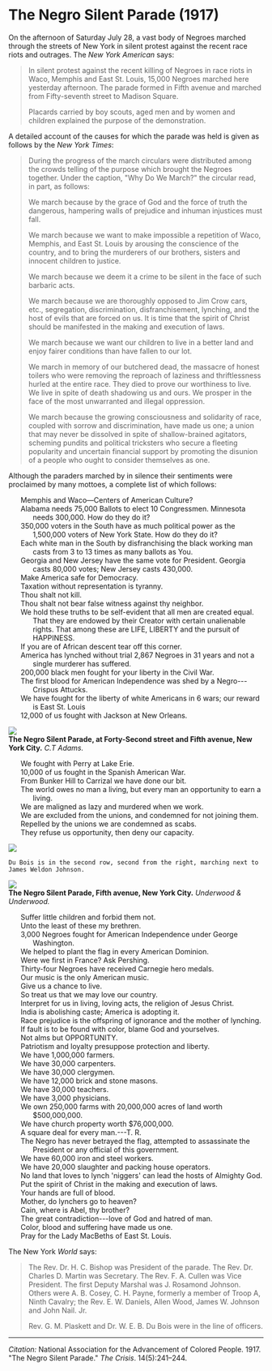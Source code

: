<!--
title:   The Negro Silent Parade
author:  National Association for the Advancement of Colored People
journal: The Crisis
year:    1917
volume:  14
issue:   5
pages:   241-244
-->
# The Negro Silent Parade (1917)

On the afternoon of Saturday July 28, a vast body of Negroes marched through the streets of New York in silent protest against the recent race riots and outrages. The *New York American* says:

> In silent protest against the recent killing of Negroes in race riots in Waco, Memphis and East St. Louis, 15,000 Negroes marched here yesterday afternoon. The parade formed in Fifth avenue and marched from Fifty-seventh street to Madison Square. <p> Placards carried by boy scouts, aged men and by women and children explained the purpose of the demonstration.

A detailed account of the causes for which the parade was held is given as follows by the *New York Times*:    

> During the progress of the march circulars were distributed among the crowds telling of the purpose which brought the Negroes together. Under the caption, "Why Do We March?" the circular read, in part, as follows: <p> We march because by the grace of God and the force of truth the dangerous, hampering walls of prejudice and inhuman injustices must fall.<p> We march because we want to make impossible a repetition of Waco, Memphis, and East St. Louis by arousing the conscience of the country, and to bring the murderers of our brothers, sisters and innocent children to justice. <p>  We march because we deem it a crime to be silent in the face of such barbaric acts. <p> We march because we are thoroughly opposed to Jim Crow cars, etc., segregation, discrimination, disfranchisement, lynching, and the host of evils that are forced on us. It is time that the spirit of Christ should be manifested in the making and execution of laws.<p> We march because we want our children to live in a better land and enjoy fairer conditions than have fallen to our lot. <p> We march in memory of our butchered dead, the massacre of honest toilers who were removing the reproach of laziness and thriftlessness hurled at the entire race. They died to prove our worthiness to live. We live in spite of death shadowing us and ours. We prosper in the face of the most unwarranted and illegal oppression.    <p> We march because the growing consciousness and solidarity of race, coupled with sorrow and discrimination, have made us one; a union that may never be dissolved in spite of shallow-brained agitators, scheming pundits and political tricksters who secure a fleeting popularity and uncertain financial support by promoting the disunion of a people who ought to consider themselves as one.

Although the paraders marched by in silence their sentiments were proclaimed by many mottoes, a complete list of which follows:

<ul style="list-style: none; padding-left: 3rem;">
 <li style="text-indent: -1.5rem;">Memphis and Waco&mdash;Centers of American Culture?
<li style="text-indent: -1.5rem;">Alabama needs 75,000 Ballots to elect 10 Congressmen. Minnesota needs 300,000. How do they do it?
<li style="text-indent: -1.5rem;">350,000 voters in the South have as much political power as the 1,500,000 voters of New York State. How do they do it?
<li style="text-indent: -1.5rem;">Each white man in the South by disfranchising the black working man casts from 3 to 13 times as many ballots as You.
<li style="text-indent: -1.5rem;">Georgia and New Jersey have the same vote for President. Georgia casts 80,000 votes; New Jersey casts 430,000.   
<li style="text-indent: -1.5rem;">Make America safe for Democracy.
<li style="text-indent: -1.5rem;">Taxation without representation is tyranny.
<li style="text-indent: -1.5rem;">Thou shalt not kill.
<li style="text-indent: -1.5rem;">Thou shalt not bear false witness against thy neighbor.    
<li style="text-indent: -1.5rem;">We hold these truths to be self-evident that all men are created equal. That they are endowed by their Creator with certain unalienable rights. That among these are LIFE, LIBERTY and the pursuit of HAPPINESS.
<li style="text-indent: -1.5rem;"><li style="text-indent: -1.5rem;">If you are of African descent tear off this corner.   
<li style="text-indent: -1.5rem;">America has lynched without trial 2,867 Negroes in 31 years and not a single murderer has suffered.     
<li style="text-indent: -1.5rem;">200,000 black men fought for your liberty in the Civil War.
<li style="text-indent: -1.5rem;">The first blood for American Independence was shed by a Negro---Crispus Attucks.  
<li style="text-indent: -1.5rem;">We have fought for the liberty of white Americans in 6 wars; our reward is East St. Louis  
<li style="text-indent: -1.5rem;">12,000 of us fought with Jackson at New Orleans.
</ul>

![](../../../Images/nsp_1.jpg)  
**The Negro Silent Parade, at Forty-Second street and Fifth avenue, New York City.**  *C.T Adams.*
<ul style="list-style: none; padding-left: 3rem;">

<li style="text-indent: -1.5rem;">We fought with Perry at Lake Erie.     
<li style="text-indent: -1.5rem;">10,000 of us fought in the Spanish American War.       
<li style="text-indent: -1.5rem;">From Bunker Hill to Carrizal we have done our bit.      
<li style="text-indent: -1.5rem;">The world owes no man a living, but every man an opportunity to earn a living.      
<li style="text-indent: -1.5rem;">We are maligned as lazy and murdered when we work.
<li style="text-indent: -1.5rem;">We are excluded from the unions, and condemned for not joining them.        
<li style="text-indent: -1.5rem;">Repelled by the unions we are condemned as scabs.
<li style="text-indent: -1.5rem;">They refuse us opportunity, then deny our capacity.
</ul>

![](../../../Images/nsp_2.jpg)   
```{margin}
Du Bois is in the second row, second from the right, marching next to James Weldon Johnson.
```
![](../../../Images/nsp_3.jpg)    
**The Negro Silent Parade, Fifth avenue, New York City.**  *Underwood & Underwood.*

<ul style="list-style: none; padding-left: 3rem;">
<li style="text-indent: -1.5rem;">Suffer little children and forbid them not.
<li style="text-indent: -1.5rem;">Unto the least of these my brethren.      
<li style="text-indent: -1.5rem;">3,000 Negroes fought for American Independence under George Washington.    
<li style="text-indent: -1.5rem;">We helped to plant the flag in every American Dominion.       
<li style="text-indent: -1.5rem;">Were we first in France? Ask Pershing.        
<li style="text-indent: -1.5rem;">Thirty-four Negroes have received Carnegie hero medals.       
<li style="text-indent: -1.5rem;">Our music is the only American music.      
<li style="text-indent: -1.5rem;">Give us a chance to live.        
<li style="text-indent: -1.5rem;">So treat us that we may love our country.        
<li style="text-indent: -1.5rem;">Interpret for us in living, loving acts, the religion of Jesus Christ.        
<li style="text-indent: -1.5rem;">India is abolishing caste; America is adopting it.        
<li style="text-indent: -1.5rem;">Race prejudice is the offspring of ignorance and the mother of lynching.       
<li style="text-indent: -1.5rem;">If fault is to be found with color, blame God and yourselves.    
<li style="text-indent: -1.5rem;">Not alms but OPPORTUNITY.      
<li style="text-indent: -1.5rem;">Patriotism and loyalty presuppose protection and liberty.       
<li style="text-indent: -1.5rem;">We have 1,000,000 farmers.        
<li style="text-indent: -1.5rem;">We have 30,000 carpenters.       
<li style="text-indent: -1.5rem;">We have 30,000 clergymen.        
<li style="text-indent: -1.5rem;">We have 12,000 brick and stone masons.     
<li style="text-indent: -1.5rem;">We have 30,000 teachers.       
<li style="text-indent: -1.5rem;">We have 3,000 physicians.        
<li style="text-indent: -1.5rem;">We own 250,000 farms with 20,000,000 acres of land worth $500,000,000.        
<li style="text-indent: -1.5rem;">We have church property worth $76,000,000.  
<li style="text-indent: -1.5rem;"> A square deal for every man.---T. R.        
<li style="text-indent: -1.5rem;">The Negro has never betrayed the flag, attempted to assassinate the President or any official of this government.        
<li style="text-indent: -1.5rem;">We have 60,000 iron and steel workers.    
<li style="text-indent: -1.5rem;">We have 20,000 slaughter and packing house operators.        
<li style="text-indent: -1.5rem;">No land that loves to lynch 'niggers' can lead the hosts of Almighty God.    
<li style="text-indent: -1.5rem;">Put the spirit of Christ in the making and execution of laws.
<li style="text-indent: -1.5rem;">Your hands are full of blood.  
<li style="text-indent: -1.5rem;">Mother, do lynchers go to heaven?       
<li style="text-indent: -1.5rem;">Cain, where is Abel, thy brother?      
<li style="text-indent: -1.5rem;">The great contradiction---love of God and hatred of man.
<li style="text-indent: -1.5rem;">Color, blood and suffering have made us one.     
<li style="text-indent: -1.5rem;">Pray for the Lady MacBeths of East St. Louis.
</ul>

The New York *World* says:

> The Rev. Dr. H. C. Bishop was President of the parade. The Rev. Dr. Charles D. Martin was Secretary. The Rev. F. A. Cullen was Vice President. The first Deputy Marshal was J. Rosamond Johnson. Others were A. B. Cosey, C. H. Payne, formerly a member of Troop A, Ninth Cavalry; the Rev. E. W. Daniels, Allen Wood, James W. Johnson and John Nail. Jr. <p>Rev. G. M. Plaskett and Dr. W. E. B. Du Bois were in the line of officers.

______________
*Citation:* National Association for the Advancement of Colored People. 1917. "The Negro Silent Parade." *The Crisis*. 14(5):241&ndash;244.